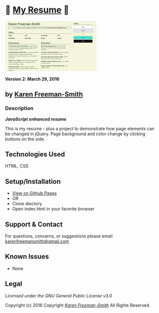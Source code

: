 # :card_index: [My Resume](http://karenfreemansmith.github.io/resume) :open_file_folder:
![project screenshot](/img/screenshot.jpg)

__Version 2: March 29, 2016__

## by [Karen Freeman-Smith](http://karenfreemansmith.github.io)

### Description
__*JavaScript enhanced resume*__

This is my resume - plus a project to demonstrate how page elements can be changed in
jQuery. Page background and color change by clicking buttons on the side.

## Technologies Used
HTML, CSS

## Setup/Installation
* [View on Github Pages](https://karenfreemansmith.github.io/EpicIntroWk1-PetWebsite)
* _OR_
* Clone diectory 
* Open index.html in your favorite browser

## Support & Contact
For questions, concerns, or suggestions please email karenfreemansmith@gmail.com

## Known Issues
* None

## Legal
*Licensed under the GNU General Public License v3.0*

Copyright (c) 2016 Copyright _[Karen Freeman-Smith](https://karenfreemansmith.github.io)_ All Rights Reserved.
